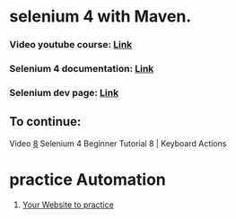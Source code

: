 # selenium 4 with Maven. 

### Video youtube course: [Link](https://www.youtube.com/watch?v=HjYEjKWSbe8&list=PLhW3qG5bs-L_8bwNnMHdJ1Wq5M0sUmpSH&index=2)
### Selenium 4 documentation: [Link](https://www.selenium.dev/documentation/webdriver/getting_started/upgrade_to_selenium_4/)
### Selenium dev page: [Link](https://www.selenium.dev/selenium/docs/api/java/overview-summary.html)

## To continue: 
Video [8](https://www.youtube.com/watch?v=1cAvnrnn5cY&list=PLhW3qG5bs-L_8bwNnMHdJ1Wq5M0sUmpSH&index=8)
Selenium 4 Beginner Tutorial 8 | Keyboard Actions


# practice Automation
1. [Your Website to practice](https://trytestingthis.netlify.app/)


